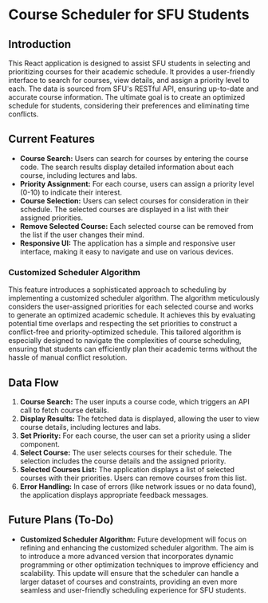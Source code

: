 # Course Scheduler for SFU Students

## Introduction

This React application is designed to assist SFU students in selecting and prioritizing courses for their academic schedule. It provides a user-friendly interface to search for courses, view details, and assign a priority level to each. The data is sourced from SFU's RESTful API, ensuring up-to-date and accurate course information. The ultimate goal is to create an optimized schedule for students, considering their preferences and eliminating time conflicts.

## Current Features

- **Course Search:** Users can search for courses by entering the course code. The search results display detailed information about each course, including lectures and labs.
- **Priority Assignment:** For each course, users can assign a priority level (0-10) to indicate their interest.
- **Course Selection:** Users can select courses for consideration in their schedule. The selected courses are displayed in a list with their assigned priorities.
- **Remove Selected Course:** Each selected course can be removed from the list if the user changes their mind.
- **Responsive UI:** The application has a simple and responsive user interface, making it easy to navigate and use on various devices.

### Customized Scheduler Algorithm

This feature introduces a sophisticated approach to scheduling by implementing a customized scheduler algorithm. The algorithm meticulously considers the user-assigned priorities for each selected course and works to generate an optimized academic schedule. It achieves this by evaluating potential time overlaps and respecting the set priorities to construct a conflict-free and priority-optimized schedule. This tailored algorithm is especially designed to navigate the complexities of course scheduling, ensuring that students can efficiently plan their academic terms without the hassle of manual conflict resolution.

## Data Flow

1. **Course Search:** The user inputs a course code, which triggers an API call to fetch course details.
2. **Display Results:** The fetched data is displayed, allowing the user to view course details, including lectures and labs.
3. **Set Priority:** For each course, the user can set a priority using a slider component.
4. **Select Course:** The user selects courses for their schedule. The selection includes the course details and the assigned priority.
5. **Selected Courses List:** The application displays a list of selected courses with their priorities. Users can remove courses from this list.
6. **Error Handling:** In case of errors (like network issues or no data found), the application displays appropriate feedback messages.

## Future Plans (To-Do)

- **Customized Scheduler Algorithm:** Future development will focus on refining and enhancing the customized scheduler algorithm. The aim is to introduce a more advanced version that incorporates dynamic programming or other optimization techniques to improve efficiency and scalability. This update will ensure that the scheduler can handle a larger dataset of courses and constraints, providing an even more seamless and user-friendly scheduling experience for SFU students.
